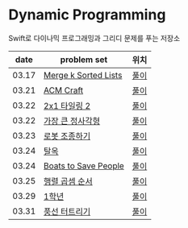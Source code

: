 # Dynamic Programming
Swift로 다이나믹 프로그래밍과 그리디 문제를 푸는 저장소


| date       | problem set                                                                | 위치 |
| ---------- | -------------------------------------------------------------------------- |  ---- |
| 03.17      | [Merge k Sorted Lists](https://leetcode.com/problems/merge-k-sorted-lists/) | [풀이](https://github.com/wolframhwang/YouCanSolveDynamicPrgorammingAndGreedyProblem/blob/main/Merge%20k%20Sorted%20Lists/Wolfram_Merge%20k%20Sorted%20Lists.swift) | 
| 03.21      | [ACM Craft](https://www.acmicpc.net/problem/1005) | [풀이](https://github.com/wolframhwang/YouCanSolveDynamicPrgorammingAndGreedyProblem/blob/main/ACM%20Craft/Wolfram_ACM%20Craft.cpp) | 
| 03.22      | [2x1 타일링 2](https://www.acmicpc.net/problem/11727) | [풀이](https://github.com/wolframhwang/YouCanSolveDynamicPrgorammingAndGreedyProblem/blob/main/2xN%20%ED%83%80%EC%9D%BC%EB%A7%81%202/Wolfram_2xN%20%ED%83%80%EC%9D%BC%EB%A7%81%202.swift) |
| 03.22      | [가장 큰 정사각형](https://www.acmicpc.net/problem/1915) | [풀이](https://github.com/wolframhwang/YouCanSolveDynamicPrgorammingAndGreedyProblem/blob/main/%EA%B0%80%EC%9E%A5%20%ED%81%B0%20%EC%A0%95%EC%82%AC%EA%B0%81%ED%98%95/Wolfram_%EA%B0%80%EC%9E%A5%20%ED%81%B0%20%EC%A0%95%EC%82%AC%EA%B0%81%ED%98%95.swift) |
| 03.23      | [로봇 조종하기](https://www.acmicpc.net/problem/2169) | [풀이](https://github.com/wolframhwang/YouCanSolveDynamicPrgorammingAndGreedyProblem/blob/main/%EB%A1%9C%EB%B4%87%20%EC%A1%B0%EC%A2%85%ED%95%98%EA%B8%B0/Wolfram_%EB%A1%9C%EB%B4%87%20%EC%A1%B0%EC%A2%85%ED%95%98%EA%B8%B0.swift) |
| 03.24      | [탈옥](https://www.acmicpc.net/problem/13261) | [풀이](https://github.com/wolframhwang/YouCanSolveDynamicPrgorammingAndGreedyProblem/blob/main/%ED%83%88%EC%98%A5/Wolfram_%ED%83%88%EC%98%A5.swift) |
| 03.24      | [Boats to Save People](https://leetcode.com/problems/boats-to-save-people/) | [풀이](https://github.com/wolframhwang/YouCanSolveDynamicPrgorammingAndGreedyProblem/blob/main/Boats%20to%20Save%20People/Wolfram_Boats%20to%20Save%20People.swift) |
| 03.25      | [행렬 곱셈 순서](https://www.acmicpc.net/problem/11049) | [풀이](https://github.com/wolframhwang/YouCanSolveDynamicPrgorammingAndGreedyProblem/tree/main/%ED%96%89%EB%A0%AC%20%EA%B3%B1%EC%85%88%20%EC%88%9C%EC%84%9C) |
| 03.29      | [1학년](https://www.acmicpc.net/problem/5557) | [풀이](https://github.com/wolframhwang/YouCanSolveDynamicPrgorammingAndGreedyProblem/tree/main/1%ED%95%99%EB%85%84) |
| 03.31      | [풍선 터트리기](https://programmers.co.kr/learn/courses/30/lessons/68646?language=swift) | [풀이](https://github.com/wolframhwang/YouCanSolveDynamicPrgorammingAndGreedyProblem/tree/main/%ED%92%8D%EC%84%A0%20%ED%84%B0%ED%8A%B8%EB%A6%AC%EA%B8%B0) |
